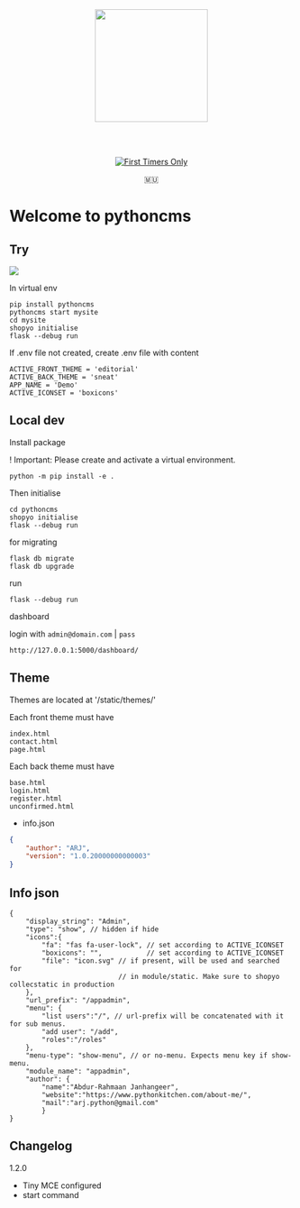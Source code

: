 <div align="center">



<img src="https://github.com/shopyo/pythoncms/raw/main/assets/logo.png" width="200"/>

<br><br>

[![First Timers Only](https://img.shields.io/badge/first--timers--only-friendly-blue.svg)](https://www.firsttimersonly.com/)

🇲🇺

</div>



# Welcome to pythoncms

## Try

![](https://github.com/shopyo/pythoncms/raw/main/assets/term.gif)

In virtual env

```
pip install pythoncms
pythoncms start mysite
cd mysite
shopyo initialise
flask --debug run
```

If .env file not created, create .env file with content

```.env
ACTIVE_FRONT_THEME = 'editorial'
ACTIVE_BACK_THEME = 'sneat'
APP_NAME = 'Demo'
ACTIVE_ICONSET = 'boxicons'
```

## Local dev

Install package

! Important: Please create and activate a virtual environment.

```
python -m pip install -e .
```
Then initialise

```
cd pythoncms
shopyo initialise
flask --debug run
```

for migrating

```
flask db migrate
flask db upgrade
```

run

```
flask --debug run
```

dashboard

login with `admin@domain.com` | `pass`
```
http://127.0.0.1:5000/dashboard/
```

## Theme

Themes are located at '/static/themes/'

Each front theme must have

```
index.html
contact.html
page.html
```

Each back theme must have

```
base.html
login.html
register.html
unconfirmed.html
```

- info.json

```json
{
	"author": "ARJ",
	"version": "1.0.20000000000003"
}
```

## Info json

```
{
	"display_string": "Admin",
	"type": "show", // hidden if hide
	"icons":{
		"fa": "fas fa-user-lock", // set according to ACTIVE_ICONSET
		"boxicons": "",           // set according to ACTIVE_ICONSET
		"file": "icon.svg" // if present, will be used and searched for
						   // in module/static. Make sure to shopyo collecstatic in production
	},
	"url_prefix": "/appadmin",
	"menu": {
		"list users":"/", // url-prefix will be concatenated with it for sub menus.
		"add user": "/add",
		"roles":"/roles"
	},
	"menu-type": "show-menu", // or no-menu. Expects menu key if show-menu.
	"module_name": "appadmin",
	"author": {
		"name":"Abdur-Rahmaan Janhangeer",
		"website":"https://www.pythonkitchen.com/about-me/",
		"mail":"arj.python@gmail.com"
		}
}
```
## Changelog

1.2.0

- Tiny MCE configured
- start command
